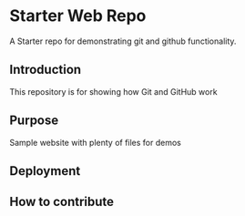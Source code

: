 # Starter Web Repo

A Starter repo for demonstrating git and github functionality.

## Introduction
This repository is for showing how Git and GitHub work

## Purpose

Sample website with plenty of files for demos

## Deployment

## How to contribute
